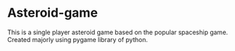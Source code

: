 # Asteroid-game
This is a single player asteroid game based on the popular spaceship game.
Created majorly using pygame library of python.
